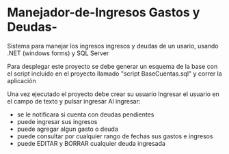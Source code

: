 # Manejador-de-Ingresos Gastos y Deudas-
Sistema para manejar los ingresos ingresos y deudas de un usario, usando .NET (windows forms) y SQL Server 

Para desplegar este proyecto se debe generar un esquema de la base con el script incluido en el proyecto llamado "script BaseCuentas.sql" y correr la aplicación

Una vez ejecutado el proyecto debe crear su usuario
Ingresar el usuario en el campo de texto y pulsar ingresar
Al ingresar:
- se le notificara si cuenta con deudas pendientes 
- puede ingresar sus ingresos 
- puede agregar algun gasto o deuda
- puede consultar por cualquier rango de fechas sus gastos e ingresos 
- puede EDITAR y BORRAR cualquier deuda ingresada
